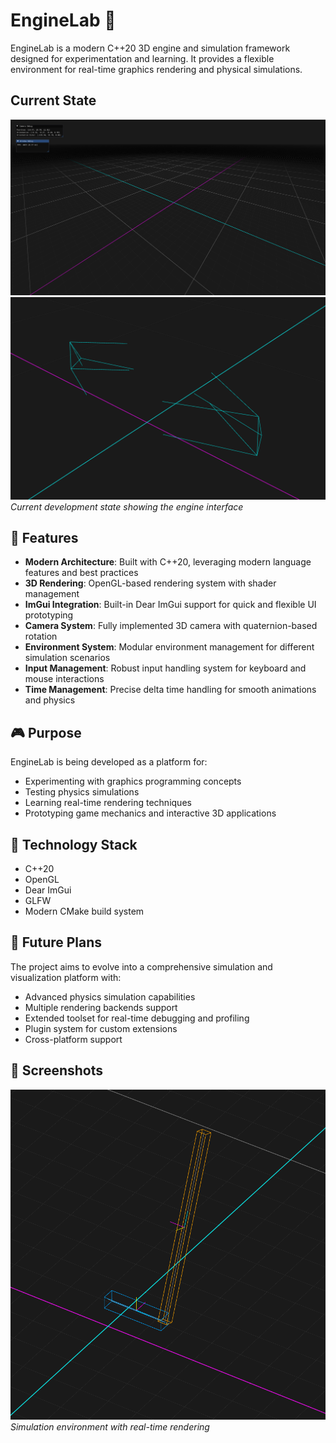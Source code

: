 # EngineLab 🚀

EngineLab is a modern C++20 3D engine and simulation framework designed for
experimentation and learning. It provides a flexible environment for real-time
graphics rendering and physical simulations.

## Current State

![Engine Interface](./assets/images/Screenshot%202025-02-28%20192523.png)
![Engine Interface](./assets/images/img.png)
*Current development state showing the engine interface*

## 🎯 Features

- **Modern Architecture**: Built with C++20, leveraging modern language features
  and best practices
- **3D Rendering**: OpenGL-based rendering system with shader management
- **ImGui Integration**: Built-in Dear ImGui support for quick and flexible UI
  prototyping
- **Camera System**: Fully implemented 3D camera with quaternion-based rotation
- **Environment System**: Modular environment management for different
  simulation scenarios
- **Input Management**: Robust input handling system for keyboard and mouse
  interactions
- **Time Management**: Precise delta time handling for smooth animations and
  physics

## 🎮 Purpose

EngineLab is being developed as a platform for:

- Experimenting with graphics programming concepts
- Testing physics simulations
- Learning real-time rendering techniques
- Prototyping game mechanics and interactive 3D applications

## 🔧 Technology Stack

- C++20
- OpenGL
- Dear ImGui
- GLFW
- Modern CMake build system

## 🚀 Future Plans

The project aims to evolve into a comprehensive simulation and visualization
platform with:

- Advanced physics simulation capabilities
- Multiple rendering backends support
- Extended toolset for real-time debugging and profiling
- Plugin system for custom extensions
- Cross-platform support

## 📸 Screenshots

![Simulation View](./assets/images/Screenshot%202025-03-01%20054430.png)
*Simulation environment with real-time rendering*